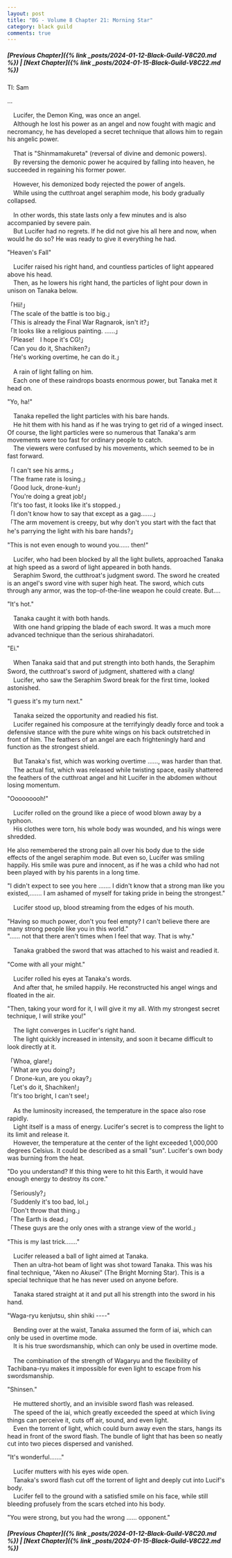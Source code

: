 ```yaml
---
layout: post
title: "BG - Volume 8 Chapter 21: Morning Star"
category: black guild
comments: true
---
```


##### [Previous Chapter]({% link _posts/2024-01-12-Black-Guild-V8C20.md %}) \| [Next Chapter]({% link _posts/2024-01-15-Black-Guild-V8C22.md %})


Tl: Sam


…



　Lucifer, the Demon King, was once an angel.    
　Although he lost his power as an angel and now fought with magic and necromancy, he has developed a secret technique that allows him to regain his angelic power.

　That is "Shinmamakureta" (reversal of divine and demonic powers).    
　By reversing the demonic power he acquired by falling into heaven, he succeeded in regaining his former power.
<!--more-->

　However, his demonized body rejected the power of angels.    
　While using the cutthroat angel seraphim mode, his body gradually collapsed.

　In other words, this state lasts only a few minutes and is also accompanied by severe pain.     
　But Lucifer had no regrets. If he did not give his all here and now, when would he do so? He was ready to give it everything he had.

"Heaven's Fall"

　Lucifer raised his right hand, and countless particles of light appeared above his head.    
　Then, as he lowers his right hand, the particles of light pour down in unison on Tanaka below.

「Hii!」    
「The scale of the battle is too big.」     
「This is already the Final War Ragnarok, isn't it?」    
「It looks like a religious painting. ......」      
「Please!　I hope it's CG!」    
「Can you do it, Shachiken?」    
「He's working overtime, he can do it.」

　A rain of light falling on him.     
　Each one of these raindrops boasts enormous power, but Tanaka met it head on.

"Yo, ha!"

　Tanaka repelled the light particles with his bare hands.    
　He hit them with his hand as if he was trying to get rid of a winged insect. Of course, the light particles were so numerous that Tanaka's arm movements were too fast for ordinary people to catch.     
　The viewers were confused by his movements, which seemed to be in fast forward.

「I can't see his arms.」      
「The frame rate is losing.」   
「Good luck, drone-kun!」    
「You're doing a great job!」    
「It's too fast, it looks like it's stopped.」    
「I don't know how to say that except as a gag.......」    
「The arm movement is creepy, but why don't you start with the fact that he's parrying the light with his bare hands?」    

"This is not even enough to wound you...... then!"

　Lucifer, who had been blocked by all the light bullets, approached Tanaka at high speed as a sword of light appeared in both hands.    
　Seraphim Sword, the cutthroat's judgment sword. The sword he created is an angel's sword vine with super high heat. The sword, which cuts through any armor, was the top-of-the-line weapon he could create. But....

"It's hot."

　Tanaka caught it with both hands.    
　With one hand gripping the blade of each sword. It was a much more advanced technique than the serious shirahadatori.

"Ei."

　When Tanaka said that and put strength into both hands, the Seraphim Sword, the cutthroat's sword of judgment, shattered with a clang!　      
　Lucifer, who saw the Seraphim Sword break for the first time, looked astonished. 

"I guess it's my turn next."

　Tanaka seized the opportunity and readied his fist.    
　Lucifer regained his composure at the terrifyingly deadly force and took a defensive stance with the pure white wings on his back outstretched in front of him. The feathers of an angel are each frighteningly hard and function as the strongest shield.

　But Tanaka's fist, which was working overtime ......, was harder than that.    
　The actual fist, which was released while twisting space, easily shattered the feathers of the cutthroat angel and hit Lucifer in the abdomen without losing momentum.

"Ooooooooh!"

　Lucifer rolled on the ground like a piece of wood blown away by a typhoon.      
　His clothes were torn, his whole body was wounded, and his wings were shredded.

He also remembered the strong pain all over his body due to the side effects of the angel seraphim mode. But even so, Lucifer was smiling happily. His smile was pure and innocent, as if he was a child who had not been played with by his parents in a long time.

"I didn't expect to see you here ....... I didn't know that a strong man like you existed,....... I am ashamed of myself for taking pride in being the strongest."

　Lucifer stood up, blood streaming from the edges of his mouth.

  <div data-nat="424166"></div>

"Having so much power, don't you feel empty? I can't believe there are many strong people like you in this world."      
"...... not that there aren't times when I feel that way. That is why."

　Tanaka grabbed the sword that was attached to his waist and readied it.

  "Come with all your might."

　Lucifer rolled his eyes at Tanaka's words.    
　And after that, he smiled happily. He reconstructed his angel wings and floated in the air.

"Then, taking your word for it, I will give it my all. With my strongest secret technique, I will strike you!"

　The light converges in Lucifer's right hand.     
　The light quickly increased in intensity, and soon it became difficult to look directly at it.

「Whoa, glare!」     
「What are you doing?」   
「 Drone-kun, are you okay?」   
「Let's do it, Shachiken!」   
「It's too bright, I can't see!」   

　As the luminosity increased, the temperature in the space also rose rapidly.    
　Light itself is a mass of energy. Lucifer's secret is to compress the light to its limit and release it.    
　However, the temperature at the center of the light exceeded 1,000,000 degrees Celsius. It could be described as a small "sun". Lucifer's own body was burning from the heat.

"Do you understand? If this thing were to hit this Earth, it would have enough energy to destroy its core."    

「Seriously?」    
「Suddenly it's too bad, lol.」   
「Don't throw that thing.」    
「The Earth is dead.」    
「These guys are the only ones with a strange view of the world.」 

"This is my last trick......."

　Lucifer released a ball of light aimed at Tanaka.     
　Then an ultra-hot beam of light was shot toward Tanaka. This was his final technique, "Aken no Akusei" (The Bright Morning Star). This is a special technique that he has never used on anyone before.

　Tanaka stared straight at it and put all his strength into the sword in his hand.

"Waga-ryu kenjutsu, shin shiki ----"

　Bending over at the waist, Tanaka assumed the form of iai, which can only be used in overtime mode.     
　It is his true swordsmanship, which can only be used in overtime mode.

　The combination of the strength of Wagaryu and the flexibility of Tachibana-ryu makes it impossible for even light to escape from his swordsmanship.

"Shinsen."

　He muttered shortly, and an invisible sword flash was released.     
　The speed of the iai, which greatly exceeded the speed at which living things can perceive it, cuts off air, sound, and even light.    
　Even the torrent of light, which could burn away even the stars, hangs its head in front of the sword flash. The bundle of light that has been so neatly cut into two pieces dispersed and vanished.

"It's wonderful......."

　Lucifer mutters with his eyes wide open.    
　Tanaka's sword flash cut off the torrent of light and deeply cut into Lucif's body.    
　Lucifer fell to the ground with a satisfied smile on his face, while still bleeding profusely from the scars etched into his body.

"You were strong, but you had the wrong ...... opponent."



##### [Previous Chapter]({% link _posts/2024-01-12-Black-Guild-V8C20.md %}) \| [Next Chapter]({% link _posts/2024-01-15-Black-Guild-V8C22.md %})

